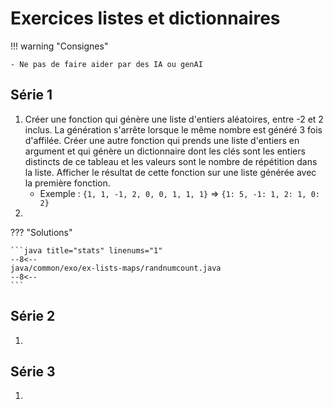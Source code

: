 # Exercices listes et dictionnaires

!!! warning "Consignes"

    - Ne pas de faire aider par des IA ou genAI

## Série 1

1. Créer une fonction qui génère une liste d'entiers aléatoires, entre -2 et 2 inclus. La génération s'arrête lorsque le même nombre est généré 3 fois d'affilée. Créer une autre fonction qui prends une liste d'entiers en argument et qui génère un dictionnaire dont les clés sont les entiers distincts de ce tableau et les valeurs sont le nombre de répétition dans la liste. Afficher le résultat de cette fonction sur une liste générée avec la première fonction.
    - Exemple : `{1, 1, -1, 2, 0, 0, 1, 1, 1}` => `{1: 5, -1: 1, 2: 1, 0: 2}`
1.

??? "Solutions"

    ```java title="stats" linenums="1"
    --8<--
    java/common/exo/ex-lists-maps/randnumcount.java
    --8<--
    ```

## Série 2

1.

## Série 3

1.
